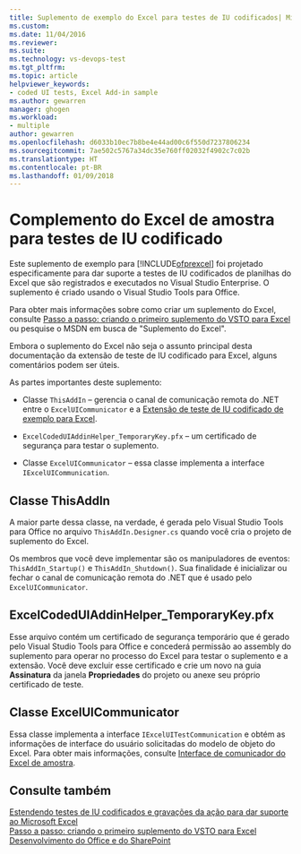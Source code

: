 ```yaml
---
title: Suplemento de exemplo do Excel para testes de IU codificados| Microsoft Docs
ms.custom: 
ms.date: 11/04/2016
ms.reviewer: 
ms.suite: 
ms.technology: vs-devops-test
ms.tgt_pltfrm: 
ms.topic: article
helpviewer_keywords:
- coded UI tests, Excel Add-in sample
ms.author: gewarren
manager: ghogen
ms.workload:
- multiple
author: gewarren
ms.openlocfilehash: d6033b10ec7b8be4e44ad00c6f550d7237806234
ms.sourcegitcommit: 7ae502c5767a34dc35e760ff02032f4902c7c02b
ms.translationtype: HT
ms.contentlocale: pt-BR
ms.lasthandoff: 01/09/2018
---
```

# <a name="sample-excel-add-in-for-coded-ui-testing"></a>Complemento do Excel de amostra para testes de IU codificado
Este suplemento de exemplo para [!INCLUDE[ofprexcel](../test/includes/ofprexcel_md.md)] foi projetado especificamente para dar suporte a testes de IU codificados de planilhas do Excel que são registrados e executados no Visual Studio Enterprise. O suplemento é criado usando o Visual Studio Tools para Office.  
  
 Para obter mais informações sobre como criar um suplemento do Excel, consulte [Passo a passo: criando o primeiro suplemento do VSTO para Excel](http://msdn.microsoft.com/Library/a855e2be-3ecf-4112-a7f5-ec0f7fad3b5f) ou pesquise o MSDN em busca de "Suplemento do Excel".  
  
 Embora o suplemento do Excel não seja o assunto principal desta documentação da extensão de teste de IU codificado para Excel, alguns comentários podem ser úteis.  
  
 As partes importantes deste suplemento:  
  
-   Classe `ThisAddIn` – gerencia o canal de comunicação remota do .NET entre o `ExcelUICommunicator` e a [Extensão de teste de IU codificado de exemplo para Excel](../test/sample-coded-ui-test-extension-for-excel.md).  
  
-   `ExcelCodedUIAddinHelper_TemporaryKey.pfx` – um certificado de segurança para testar o suplemento.  
  
-   Classe `ExcelUICommunicator` – essa classe implementa a interface `IExcelUICommunication`.  
  
## <a name="thisaddin-class"></a>Classe ThisAddIn  
 A maior parte dessa classe, na verdade, é gerada pelo Visual Studio Tools para Office no arquivo `ThisAddIn.Designer.cs` quando você cria o projeto de suplemento do Excel.  
  
 Os membros que você deve implementar são os manipuladores de eventos: `ThisAddIn_Startup()` e `ThisAddIn_Shutdown()`. Sua finalidade é inicializar ou fechar o canal de comunicação remota do .NET que é usado pelo `ExcelUICommunicator`.  
  
## <a name="excelcodeduiaddinhelpertemporarykeypfx"></a>ExcelCodedUIAddinHelper_TemporaryKey.pfx  
 Esse arquivo contém um certificado de segurança temporário que é gerado pelo Visual Studio Tools para Office e concederá permissão ao assembly do suplemento para operar no processo do Excel para testar o suplemento e a extensão. Você deve excluir esse certificado e crie um novo na guia **Assinatura** da janela **Propriedades** do projeto ou anexe seu próprio certificado de teste.  
  
## <a name="exceluicommunicator-class"></a>Classe ExcelUICommunicator  
 Essa classe implementa a interface `IExcelUITestCommunication` e obtém as informações de interface do usuário solicitadas do modelo de objeto do Excel. Para obter mais informações, consulte [Interface de comunicador do Excel de amostra](../test/sample-excel-communicator-interface.md).  
  
## <a name="see-also"></a>Consulte também  
 [Estendendo testes de IU codificados e gravações da ação para dar suporte ao Microsoft Excel](../test/extending-coded-ui-tests-and-action-recordings-to-support-microsoft-excel.md)   
 [Passo a passo: criando o primeiro suplemento do VSTO para Excel](http://msdn.microsoft.com/Library/a855e2be-3ecf-4112-a7f5-ec0f7fad3b5f)   
 [Desenvolvimento do Office e do SharePoint](/office-dev/office-dev/office-and-sharepoint-development-in-visual-studio)
